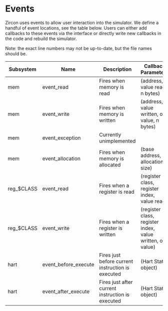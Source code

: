 # Events

Zircon uses events to allow user interaction into the simulator.
We define a handful of event locations, see the table below.
Users can either add callbacks to these events via the interface or directly write new callbacks in the code and rebuild the simulator.

Note: the exact line numbers may not be up-to-date, but the file names should be.

|  Subsystem |                 Name |                                        Description |                                          Callback Parameters |                  Location |
|        --- |                  --- |                                                --- |                                                          --- |                       --- |
|        mem |           event_read |                          Fires when memory is read |                               (address, value read, n bytes) | src/mem/memory-image.h:82 |
|        mem |          event_write |                       Fires when memory is written |                 (address, value written, old value, n bytes) | src/mem/memory-image.h:86 |
|        mem |      event_exception |                            Currently unimplemented |                                                              | src/mem/memory-image.h:90 |
|        mem |     event_allocation |                     Fires when memory is allocated |                              (base address, allocation size) | src/mem/memory-image.h:94 |
| reg_$CLASS |           event_read |                      Fires when a register is read |                 (register class, register index, value read) | src/cpu/isa/register.h:95 |
| reg_$CLASS |          event_write |                   Fires when a register is written |   (register class, register index, value written, old value) | src/cpu/isa/register.h:99 |
|       hart | event_before_execute |  Fires just before current instruction is executed |                                          (Hart State object) |          src/cpu/hart.h:74 |
|       hart |  event_after_execute |   Fires just after current instruction is executed |                                          (Hart State object) |          src/cpu/hart.h:78 |

